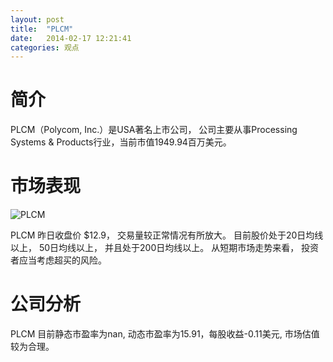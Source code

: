 ```yaml
---
layout: post
title:  "PLCM"
date:   2014-02-17 12:21:41
categories: 观点
---
```


# 简介
PLCM（Polycom, Inc.）是USA著名上市公司，
公司主要从事Processing Systems & Products行业，当前市值1949.94百万美元。

# 市场表现

![PLCM](http://finviz.com/chart.ashx?t=PLCM&ty=c&ta=1&p=d&s=l)

PLCM 昨日收盘价 $12.9，
交易量较正常情况有所放大。
目前股价处于20日均线以上，
50日均线以上，
并且处于200日均线以上。
从短期市场走势来看，
投资者应当考虑超买的风险。

# 公司分析
PLCM 目前静态市盈率为nan, 动态市盈率为15.91，每股收益-0.11美元,
市场估值较为合理。
